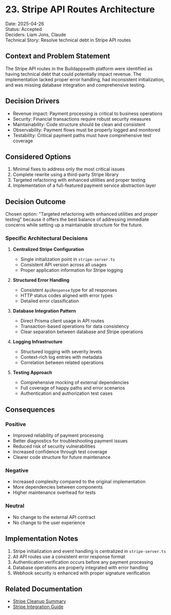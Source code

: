 # 23. Stripe API Routes Architecture

Date: 2025-04-26  
Status: Accepted  
Deciders: Liam Jons, Claude  
Technical Story: Resolve technical debt in Stripe API routes

## Context and Problem Statement

The Stripe API routes in the Buildappswith platform were identified as having technical debt that could potentially impact revenue. The implementation lacked proper error handling, had inconsistent initialization, and was missing database integration and comprehensive testing.

## Decision Drivers

* Revenue impact: Payment processing is critical to business operations
* Security: Financial transactions require robust security measures
* Maintainability: Code structure should be clean and consistent
* Observability: Payment flows must be properly logged and monitored
* Testability: Critical payment paths must have comprehensive test coverage

## Considered Options

1. Minimal fixes to address only the most critical issues
2. Complete rewrite using a third-party Stripe library
3. Targeted refactoring with enhanced utilities and proper testing
4. Implementation of a full-featured payment service abstraction layer

## Decision Outcome

Chosen option: "Targeted refactoring with enhanced utilities and proper testing" because it offers the best balance of addressing immediate concerns while setting up a maintainable structure for the future.

### Specific Architectural Decisions

1. **Centralized Stripe Configuration**
   - Single initialization point in `stripe-server.ts`
   - Consistent API version across all usages
   - Proper application information for Stripe logging

2. **Structured Error Handling**
   - Consistent `ApiResponse` type for all responses
   - HTTP status codes aligned with error types
   - Detailed error classification

3. **Database Integration Pattern**
   - Direct Prisma client usage in API routes
   - Transaction-based operations for data consistency
   - Clear separation between database and Stripe operations

4. **Logging Infrastructure**
   - Structured logging with severity levels
   - Context-rich log entries with metadata
   - Correlation between related operations

5. **Testing Approach**
   - Comprehensive mocking of external dependencies
   - Full coverage of happy paths and error scenarios
   - Authentication and authorization test cases

## Consequences

### Positive

* Improved reliability of payment processing
* Better diagnostics for troubleshooting payment issues
* Reduced risk of security vulnerabilities
* Increased confidence through test coverage
* Clearer code structure for future maintenance

### Negative

* Increased complexity compared to the original implementation
* More dependencies between components
* Higher maintenance overhead for tests

### Neutral

* No change to the external API contract
* No change to the user experience

## Implementation Notes

1. Stripe initialization and event handling is centralized in `stripe-server.ts`
2. All API routes use a consistent error response format
3. Authentication verification occurs before any payment processing
4. Database operations are properly integrated with error handling
5. Webhook security is enhanced with proper signature verification

## Related Documentation

- [Stripe Cleanup Summary](/Users/liamj/Documents/Development/buildappswith/docs/STRIPE_CLEANUP_SUMMARY.md)
- [Stripe Integration Guide](/Users/liamj/Documents/Development/buildappswith/docs/STRIPE_INTEGRATION.md)
